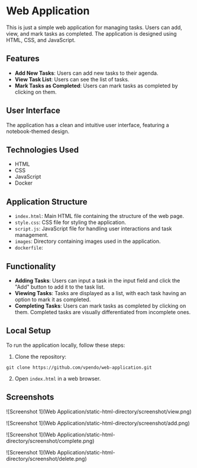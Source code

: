 # Web Application

This is just a simple web application for managing tasks. Users can add, view, and mark tasks as completed. The application is designed using HTML, CSS, and JavaScript.


## Features

- **Add New Tasks**: Users can add new tasks to their agenda.
- **View Task List**: Users can see the list of tasks.
- **Mark Tasks as Completed**: Users can mark tasks as completed by clicking on them.

## User Interface

The application has a clean and intuitive user interface, featuring a notebook-themed design.

## Technologies Used

- HTML
- CSS
- JavaScript
- Docker

## Application Structure

- `index.html`: Main HTML file containing the structure of the web page.
- `style.css`: CSS file for styling the application.
- `script.js`: JavaScript file for handling user interactions and task management.
- `images`: Directory containing images used in the application.
- `dockerfile`:

## Functionality

- **Adding Tasks**: Users can input a task in the input field and click the "Add" button to add it to the task list.
- **Viewing Tasks**: Tasks are displayed as a list, with each task having an option to mark it as completed.
- **Completing Tasks**: Users can mark tasks as completed by clicking on them. Completed tasks are visually differentiated from incomplete ones.

## Local Setup

To run the application locally, follow these steps:

1. Clone the repository:

```
git clone https://github.com/vpendo/web-application.git
```

2. Open `index.html` in a web browser.

## Screenshots
![Screenshot 1](Web Application/static-html-directory/screenshot/view.png)

![Screenshot 1](Web Application/static-html-directory/screenshot/add.png)

![Screenshot 1](Web Application/static-html-directory/screenshot/complete.png)

![Screenshot 1](Web Application/static-html-directory/screenshot/delete.png)

